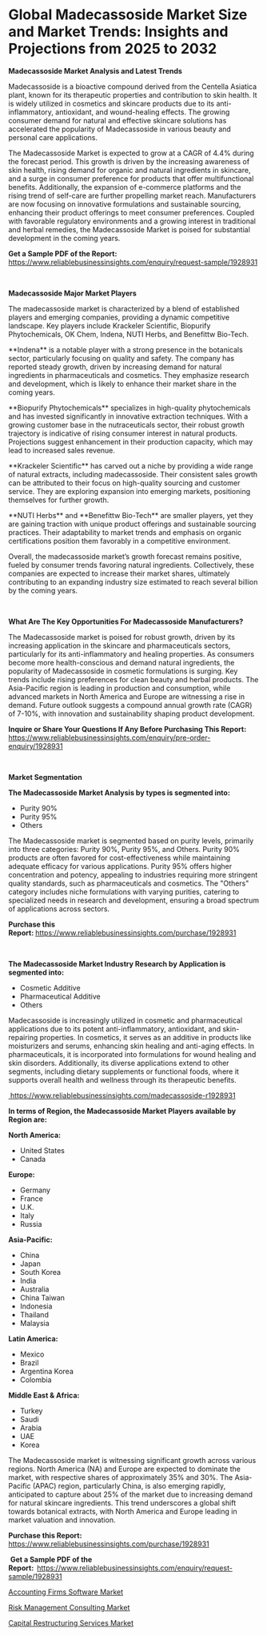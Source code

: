 <p><h1>Global Madecassoside Market Size and Market Trends: Insights and Projections from 2025 to 2032</h1></p><p><strong>Madecassoside Market Analysis and Latest Trends</strong></p>
<p><p>Madecassoside is a bioactive compound derived from the Centella Asiatica plant, known for its therapeutic properties and contribution to skin health. It is widely utilized in cosmetics and skincare products due to its anti-inflammatory, antioxidant, and wound-healing effects. The growing consumer demand for natural and effective skincare solutions has accelerated the popularity of Madecassoside in various beauty and personal care applications.</p><p>The Madecassoside Market is expected to grow at a CAGR of 4.4% during the forecast period. This growth is driven by the increasing awareness of skin health, rising demand for organic and natural ingredients in skincare, and a surge in consumer preference for products that offer multifunctional benefits. Additionally, the expansion of e-commerce platforms and the rising trend of self-care are further propelling market reach. Manufacturers are now focusing on innovative formulations and sustainable sourcing, enhancing their product offerings to meet consumer preferences. Coupled with favorable regulatory environments and a growing interest in traditional and herbal remedies, the Madecassoside Market is poised for substantial development in the coming years.</p></p>
<p><strong>Get a Sample PDF of the Report:&nbsp;</strong> <a href="https://www.reliablebusinessinsights.com/enquiry/request-sample/1928931?utm_campaign=100&utm_medium=2&utm_source=Github&utm_content=ia&utm_term=16012025&utm_id=madecassoside">https://www.reliablebusinessinsights.com/enquiry/request-sample/1928931</a></p>
<p>&nbsp;</p>
<p><strong>Madecassoside Major Market Players</strong></p>
<p><p>The madecassoside market is characterized by a blend of established players and emerging companies, providing a dynamic competitive landscape. Key players include Krackeler Scientific, Biopurify Phytochemicals, OK Chem, Indena, NUTI Herbs, and Benefittw Bio-Tech.</p><p>**Indena** is a notable player with a strong presence in the botanicals sector, particularly focusing on quality and safety. The company has reported steady growth, driven by increasing demand for natural ingredients in pharmaceuticals and cosmetics. They emphasize research and development, which is likely to enhance their market share in the coming years.</p><p>**Biopurify Phytochemicals** specializes in high-quality phytochemicals and has invested significantly in innovative extraction techniques. With a growing customer base in the nutraceuticals sector, their robust growth trajectory is indicative of rising consumer interest in natural products. Projections suggest enhancement in their production capacity, which may lead to increased sales revenue.</p><p>**Krackeler Scientific** has carved out a niche by providing a wide range of natural extracts, including madecassoside. Their consistent sales growth can be attributed to their focus on high-quality sourcing and customer service. They are exploring expansion into emerging markets, positioning themselves for further growth.</p><p>**NUTI Herbs** and **Benefittw Bio-Tech** are smaller players, yet they are gaining traction with unique product offerings and sustainable sourcing practices. Their adaptability to market trends and emphasis on organic certifications position them favorably in a competitive environment. </p><p>Overall, the madecassoside market’s growth forecast remains positive, fueled by consumer trends favoring natural ingredients. Collectively, these companies are expected to increase their market shares, ultimately contributing to an expanding industry size estimated to reach several billion by the coming years.</p></p>
<p>&nbsp;</p>
<p><strong>What Are The Key Opportunities For Madecassoside Manufacturers?</strong></p>
<p><p>The Madecassoside market is poised for robust growth, driven by its increasing application in the skincare and pharmaceuticals sectors, particularly for its anti-inflammatory and healing properties. As consumers become more health-conscious and demand natural ingredients, the popularity of Madecassoside in cosmetic formulations is surging. Key trends include rising preferences for clean beauty and herbal products. The Asia-Pacific region is leading in production and consumption, while advanced markets in North America and Europe are witnessing a rise in demand. Future outlook suggests a compound annual growth rate (CAGR) of 7-10%, with innovation and sustainability shaping product development.</p></p>
<p><strong>Inquire or Share Your Questions If Any Before Purchasing This Report:</strong> <a href="https://www.reliablebusinessinsights.com/enquiry/pre-order-enquiry/1928931?utm_campaign=100&utm_medium=2&utm_source=Github&utm_content=ia&utm_term=16012025&utm_id=madecassoside">https://www.reliablebusinessinsights.com/enquiry/pre-order-enquiry/1928931</a></p>
<p>&nbsp;</p>
<p><strong>Market Segmentation</strong></p>
<p><strong>The Madecassoside Market Analysis by types is segmented into:</strong></p>
<p><ul><li>Purity 90%</li><li>Purity 95%</li><li>Others</li></ul></p>
<p><p>The Madecassoside market is segmented based on purity levels, primarily into three categories: Purity 90%, Purity 95%, and Others. Purity 90% products are often favored for cost-effectiveness while maintaining adequate efficacy for various applications. Purity 95% offers higher concentration and potency, appealing to industries requiring more stringent quality standards, such as pharmaceuticals and cosmetics. The "Others" category includes niche formulations with varying purities, catering to specialized needs in research and development, ensuring a broad spectrum of applications across sectors.</p></p>
<p><strong>Purchase this Report:&nbsp;</strong><a href="https://www.reliablebusinessinsights.com/purchase/1928931?utm_campaign=100&utm_medium=2&utm_source=Github&utm_content=ia&utm_term=16012025&utm_id=madecassoside">https://www.reliablebusinessinsights.com/purchase/1928931</a></p>
<p>&nbsp;</p>
<p><strong>The Madecassoside Market Industry Research by Application is segmented into:</strong></p>
<p><ul><li>Cosmetic Additive</li><li>Pharmaceutical Additive</li><li>Others</li></ul></p>
<p><p>Madecassoside is increasingly utilized in cosmetic and pharmaceutical applications due to its potent anti-inflammatory, antioxidant, and skin-repairing properties. In cosmetics, it serves as an additive in products like moisturizers and serums, enhancing skin healing and anti-aging effects. In pharmaceuticals, it is incorporated into formulations for wound healing and skin disorders. Additionally, its diverse applications extend to other segments, including dietary supplements or functional foods, where it supports overall health and wellness through its therapeutic benefits.</p></p>
<p><a href="https://www.reliablebusinessinsights.com/madecassoside-r1928931?utm_campaign=100&utm_medium=2&utm_source=Github&utm_content=ia&utm_term=16012025&utm_id=madecassoside">&nbsp;https://www.reliablebusinessinsights.com/madecassoside-r1928931</a></p>
<p><strong>In terms of Region, the Madecassoside Market Players available by Region are:</strong></p>
<p>
    <p> <strong> North America: </strong>
        <ul>
            <li>United States</li>
            <li>Canada</li>
        </ul>
        </p> 
    <p> <strong> Europe: </strong>
        <ul>
            <li>Germany</li>
            <li>France</li>
            <li>U.K.</li>
            <li>Italy</li>
            <li>Russia</li>
        </ul>
        </p> 
    <p> <strong> Asia-Pacific: </strong>
        <ul>
            <li>China</li>
            <li>Japan</li>
            <li>South Korea</li>
            <li>India</li>
            <li>Australia</li>
            <li>China Taiwan</li>
            <li>Indonesia</li>
            <li>Thailand</li>
            <li>Malaysia</li>
        </ul>
        </p> 
    <p> <strong> Latin America: </strong>
        <ul>
            <li>Mexico</li>
            <li>Brazil</li>
            <li>Argentina Korea</li>
            <li>Colombia</li>
        </ul>
        </p> 
    <p> <strong> Middle East & Africa: </strong>
        <ul>
            <li>Turkey</li>
            <li>Saudi</li>
            <li>Arabia</li>
            <li>UAE</li>
            <li>Korea</li>
        </ul>
    </p>
    </p>
<p><p>The Madecassoside market is witnessing significant growth across various regions. North America (NA) and Europe are expected to dominate the market, with respective shares of approximately 35% and 30%. The Asia-Pacific (APAC) region, particularly China, is also emerging rapidly, anticipated to capture about 25% of the market due to increasing demand for natural skincare ingredients. This trend underscores a global shift towards botanical extracts, with North America and Europe leading in market valuation and innovation.</p></p>
<p><strong>Purchase this Report: </strong><a href="https://www.reliablebusinessinsights.com/purchase/1928931?utm_campaign=100&utm_medium=2&utm_source=Github&utm_content=ia&utm_term=16012025&utm_id=madecassoside">https://www.reliablebusinessinsights.com/purchase/1928931</a></p>
<p>&nbsp;<strong>Get a Sample PDF of the Report:&nbsp;&nbsp;</strong><a href="https://www.reliablebusinessinsights.com/enquiry/request-sample/1928931?utm_campaign=100&utm_medium=2&utm_source=Github&utm_content=ia&utm_term=16012025&utm_id=madecassoside">https://www.reliablebusinessinsights.com/enquiry/request-sample/1928931</a></p>
<p><strong></strong></p>
<p><p><a href="https://github.com/lvaill871987/Market-Research-Report-List-1/blob/main/accounting-firms-software-market.md?utm_campaign=100&utm_medium=2&utm_source=Github&utm_content=ia&utm_term=16012025&utm_id=madecassoside">Accounting Firms Software Market</a></p><p><a href="https://github.com/tanekacalderon743/Market-Research-Report-List-1/blob/main/risk-management-consulting-market.md?utm_campaign=100&utm_medium=2&utm_source=Github&utm_content=ia&utm_term=16012025&utm_id=madecassoside">Risk Management Consulting Market</a></p><p><a href="https://github.com/klaassenmackenzie6/Market-Research-Report-List-1/blob/main/capital-restructuring-services-market.md?utm_campaign=100&utm_medium=2&utm_source=Github&utm_content=ia&utm_term=16012025&utm_id=madecassoside">Capital Restructuring Services Market</a></p></p>
